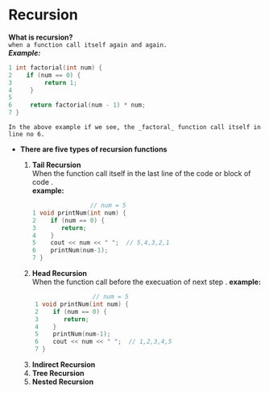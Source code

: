 # Recursion  
**What is recursion?**  
`
when a function call itself again and again.
`  
***Example:***  
```cpp
1 int factorial(int num) {
2    if (num == 0) {
3         return 1;
4     }
5 
6     return factorial(num - 1) * num;
7 }
```
`
In the above example if we see, the _factoral_ function call itself in line no 6.
`

* **There are five types of recursion functions**  
    1. **Tail Recursion**  
        When the function call itself in the last line of the code or block of code .  
        **example:**  
        ```cpp
                        // num = 5
        1 void printNum(int num) {
        2    if (num == 0) {
        3       return;    
        4    } 
        5    cout << num << " ";  // 5,4,3,2,1
        6    printNum(num-1);
        7 }
        ```  
    
    2. **Head Recursion**  
    When the function call before the execuation of next step .
    **example:**  
    ```cpp
                        // num = 5
        1 void printNum(int num) {
        2    if (num == 0) {
        3       return;    
        4    } 
        5    printNum(num-1);
        6    cout << num << " ";  // 1,2,3,4,5
        7 }
    ```  

    3. **Indirect Recursion**  
    4. **Tree Recursion**  
    5. **Nested Recursion**  
    